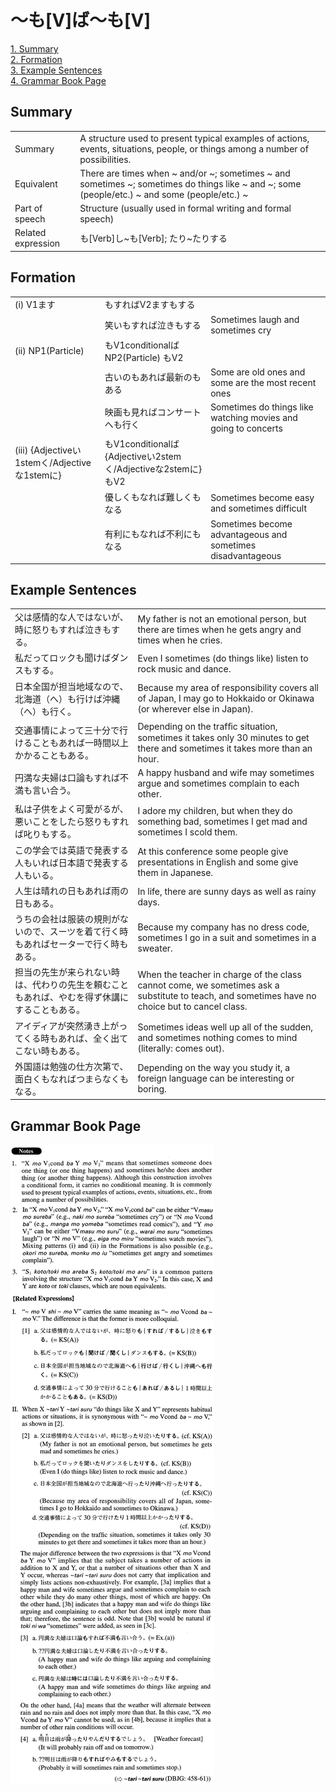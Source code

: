 # ～も[V]ば～も[V]

[1. Summary](#summary)<br>
[2. Formation](#formation)<br>
[3. Example Sentences](#example-sentences)<br>
[4. Grammar Book Page](#grammar-book-page)<br>


## Summary

<table><tr>   <td>Summary</td>   <td>A structure used to present typical examples of actions, events, situations, people, or things among a number of possibilities.</td></tr><tr>   <td>Equivalent</td>   <td>There are times when ~ and/or ~; sometimes ~ and sometimes ~; sometimes do things like ~ and ~; some (people/etc.) ~ and some (people/etc.) ~</td></tr><tr>   <td>Part of speech</td>   <td>Structure (usually used in formal writing and formal speech)</td></tr><tr>   <td>Related expression</td>   <td>も[Verb]し~も[Verb]; たり~たりする</td></tr></table>

## Formation

<table class="table"><tbody><tr class="tr head"><td class="td"><span class="numbers">(i)</span> <span class="bold">V1ます</span></td><td class="td"><span class="concept">も</span><span>すれ</span><span class="concept">ば</span><span>V2ます</span><span class="concept">も</span><span>する</span></td><td class="td"></td></tr><tr class="tr"><td class="td"></td><td class="td"><span>笑い</span><span class="concept">も</span><span>すれ</span><span class="concept">ば</span><span>泣き</span><span class="concept">も</span><span>する</span></td><td class="td"><span>Sometimes laugh and sometimes cry</span></td></tr><tr class="tr head"><td class="td"><span class="numbers">(ii)</span> <span class="bold">NP1(Particle)</span> </td><td class="td"><span class="concept">も</span><span>V1conditional</span><span class="concept">ば</span><span>NP2(Particle)</span> <span class="concept">も</span><span>V2</span></td><td class="td"></td></tr><tr class="tr"><td class="td"></td><td class="td"><span>古いの</span><span class="concept">も</span><span>あれ</span><span class="concept">ば</span><span>最新の</span><span class="concept">も</span><span>ある</span></td><td class="td"><span>Some are old ones and some are the most recent ones</span></td></tr><tr class="tr"><td class="td"></td><td class="td"><span>映画</span><span class="concept">も</span><span>見れ</span><span class="concept">ば</span><span>コンサートへ</span><span class="concept">も</span><span>行く</span></td><td class="td"><span>Sometimes do things like watching movies and going to concerts</span></td></tr><tr class="tr head"><td class="td"><span class="numbers">(iii)</span> <span class="bold">{Adjectiveい1stemく/Adjectiveな1stemに}</span></td><td class="td"><span class="concept">も</span><span>V1conditional</span><span class="concept">ば</span><span>{Adjectiveい2stemく/Adjectiveな2stemに}</span><span class="concept">も</span><span>V2</span></td><td class="td"></td></tr><tr class="tr"><td class="td"></td><td class="td"><span>優しく</span><span class="concept">も</span><span>なれ</span><span class="concept">ば</span><span>難しく</span><span class="concept">も</span><span>なる</span></td><td class="td"><span>Sometimes become easy and sometimes difficult</span></td></tr><tr class="tr"><td class="td"></td><td class="td"><span>有利に</span><span class="concept">も</span><span>なれ</span><span class="concept">ば</span><span>不利に</span><span class="concept">も</span><span>なる</span></td><td class="td"><span>Sometimes become advantageous and sometimes disadvantageous</span></td></tr></tbody></table>

## Example Sentences

<table><tr>   <td>父は感情的な人ではないが、時に怒りもすれば泣きもする。</td>   <td>My father is not an emotional person, but there are times when he gets angry and times when he cries.</td></tr><tr>   <td>私だってロックも聞けばダンスもする。</td>   <td>Even I sometimes (do things like) listen to rock music and dance.</td></tr><tr>   <td>日本全国が担当地域なので、北海道（へ）も行けば沖縄（へ）も行く。</td>   <td>Because my area of responsibility covers all of Japan, I may go to Hokkaido or Okinawa (or wherever else in Japan).</td></tr><tr>   <td>交通事情によって三十分で行けることもあれば一時間以上かかることもある。</td>   <td>Depending on the trafﬁc situation, sometimes it takes only 30 minutes to get there and sometimes it takes more than an hour.</td></tr><tr>   <td>円満な夫婦は口論もすれば不満も言い合う。</td>   <td>A happy husband and wife may sometimes argue and sometimes complain to each other.</td></tr><tr>   <td>私は子供をよく可愛がるが、悪いことをしたら怒りもすれば叱りもする。</td>   <td>I adore my children, but when they do something bad, sometimes I get mad and sometimes I scold them.</td></tr><tr>   <td>この学会では英語で発表する人もいれば日本語で発表する人もいる。</td>   <td>At this conference some people give presentations in English and some give them in Japanese.</td></tr><tr>   <td>人生は晴れの日もあれば雨の日もある。</td>   <td>In life, there are sunny days as well as rainy days.</td></tr><tr>   <td>うちの会社は服装の規則がないので、スーツを着て行く時もあればセーターで行く時もある。</td>   <td>Because my company has no dress code, sometimes I go in a suit and sometimes in a sweater.</td></tr><tr>   <td>担当の先生が来られない時は、代わりの先生を頼むこともあれば、やむを得ず休講にすることもある。</td>   <td>When the teacher in charge of the class cannot come, we sometimes ask a substitute to teach, and sometimes have no choice but to cancel class.</td></tr><tr>   <td>アイディアが突然湧き上がってくる時もあれば、全く出てこない時もある。</td>   <td>Sometimes ideas well up all of the sudden, and sometimes nothing comes to mind (literally: comes out).</td></tr><tr>   <td>外国語は勉強の仕方次第で、面白くもなればつまらなくもなる。</td>   <td>Depending on the way you study it, a foreign language can be interesting or boring.</td></tr></table>

## Grammar Book Page

![](../img/AdvancedもVば～もV.png)

